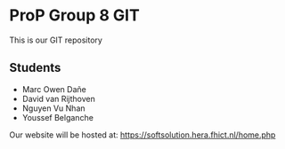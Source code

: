 ﻿# ProP Group 8 GIT #

This is our GIT repository

## Students ##

- Marc Owen Dañe
- David van Rijthoven
- Nguyen Vu Nhan
- Youssef Belganche

Our website will be hosted at: https://softsolution.hera.fhict.nl/home.php